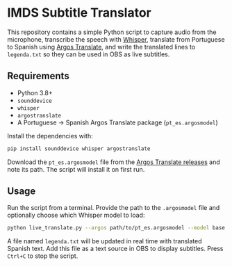 # IMDS Subtitle Translator

This repository contains a simple Python script to capture audio from the microphone,
transcribe the speech with [Whisper](https://github.com/openai/whisper), translate
from Portuguese to Spanish using [Argos Translate](https://www.argosopentech.com/),
and write the translated lines to `legenda.txt` so they can be used in OBS as
live subtitles.

## Requirements

- Python 3.8+
- `sounddevice`
- `whisper`
- `argostranslate`
- A Portuguese &rarr; Spanish Argos Translate package (`pt_es.argosmodel`)

Install the dependencies with:

```bash
pip install sounddevice whisper argostranslate
```

Download the `pt_es.argosmodel` file from the [Argos Translate releases](https://github.com/argosopentech/argos-translate/releases)
and note its path. The script will install it on first run.

## Usage

Run the script from a terminal. Provide the path to the `.argosmodel` file
and optionally choose which Whisper model to load:

```bash
python live_translate.py --argos path/to/pt_es.argosmodel --model base
```

A file named `legenda.txt` will be updated in real time with translated
Spanish text. Add this file as a text source in OBS to display subtitles.
Press `Ctrl+C` to stop the script.

